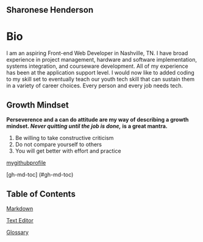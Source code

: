 ## Sharonese Henderson

# Bio

I am an aspiring Front-end Web Developer in Nashville, TN. I have broad experience in project management, hardware and software implementation, systems integration, and courseware development. All of my experience has been at the application support level. I would now like to added coding to my skill set to eventually teach our youth tech skill that can sustain them in a variety of career choices. Every person and every job needs tech.


## Growth Mindset

**Perseverence and a can do attitude are my way of describing a growth mindset. _Never quitting until the job is done,_ is a great mantra.**

1. Be willing to take constructive criticism
2. Do not compare yourself to others
3. You will get better with effort and practice

[mygithubprofile](https://github.com/sahenderson101)

[gh-md-toc] (#gh-md-toc)
## Table of Contents
[Markdown](Markdown.md)

[Text Editor](text-editor.md)

[Glossary](Glossary.md)
